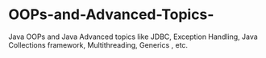 # OOPs-and-Advanced-Topics-
Java OOPs and Java Advanced topics like JDBC, Exception Handling, Java Collections framework, Multithreading, Generics , etc.
